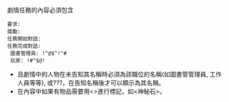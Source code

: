 劇情任務的內容必須包含

```
要求: 
獎勵: 
任務開始對話:
任務完成對話:
 圖書管理員: !^@$^!^#
 玩家: !#^$@!
```

* 且劇情中的人物在未告知其名稱時必須為該職位的名稱(如圖書管管理員, 工作人員等等), 或???，在告知名稱後才可以顯示為其名稱。
* 在內容中如果有物品需要用<>進行標記，如<神秘石>。
